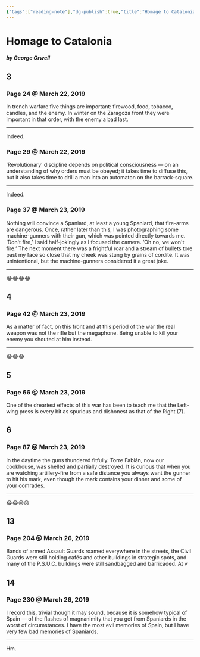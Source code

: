 ```yaml
---
{"tags":["reading-note"],"dg-publish":true,"title":"Homage to Catalonia","created":"2029-03-22T17:48:41+06:00","updated":"2023-01-19T16:27:09+06:00","permalink":"/personal/reading/notes-and-highlights/homage-to-catalonia/","dgPassFrontmatter":true}
---
```


# Homage to Catalonia
##### by George Orwell

## 3 
### Page 24 @ March 22, 2019
In trench warfare five things are important: firewood, food, tobacco, candles, and the enemy. In winter on the Zaragoza front they were important in that order, with the enemy a bad last.

---
Indeed.

### Page 29 @ March 22, 2019
‘Revolutionary’ discipline depends on political consciousness — on an understanding of why orders must be obeyed; it takes time to diffuse this, but it also takes time to drill a man into an automaton on the barrack-square.

---
Indeed.

### Page 37 @ March 23, 2019
Nothing will convince a Spaniard, at least a young Spaniard, that fire-arms are dangerous. Once, rather later than this, I was photographing some machine-gunners with their gun, which was pointed directly towards me. ‘Don't fire,’ I said half-jokingly as I focused the camera. ‘Oh no, we won't fire.’ The next moment there was a frightful roar and a stream of bullets tore past my face so close that my cheek was stung by grains of cordite. It was unintentional, but the machine-gunners considered it a great joke.

---
😂😂😂😂

## 4 
### Page 42 @ March 23, 2019
As a matter of fact, on this front and at this period of the war the real weapon was not the rifle but the megaphone. Being unable to kill your enemy you shouted at him instead.

---
😂😂😂

## 5 
### Page 66 @ March 23, 2019
One of the dreariest effects of this war has been to teach me that the Left-wing press is every bit as spurious and dishonest as that of the Right (7).

## 6 
### Page 87 @ March 23, 2019
In the daytime the guns thundered fitfully. Torre Fabián, now our cookhouse, was shelled and partially destroyed. It is curious that when you are watching artillery-fire from a safe distance you always want the gunner to hit his mark, even though the mark contains your dinner and some of your comrades.

---
😂😂😑😑

## 13 
### Page 204 @ March 26, 2019
Bands of armed Assault Guards roamed everywhere in the streets, the Civil Guards were still holding cafés and other buildings in strategic spots, and many of the P.S.U.C. buildings were still sandbagged and barricaded. At v

## 14 
### Page 230 @ March 26, 2019
I record this, trivial though it may sound, because it is somehow typical of Spain — of the flashes of magnanimity that you get from Spaniards in the worst of circumstances. I have the most evil memories of Spain, but I have very few bad memories of Spaniards.

---
Hm.